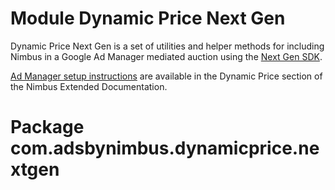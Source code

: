 # Module Dynamic Price Next Gen

Dynamic Price Next Gen is a set of utilities and helper methods for including Nimbus in a Google Ad
Manager mediated auction using the [Next Gen SDK](https://developers.google.com/admob/android/early-access/nextgen).

[Ad Manager setup instructions](https://docs.adsbynimbus.com/docs/extended-documentation/dynamic-price/ad-manager-setup)
are available in the Dynamic Price section of the Nimbus Extended Documentation.

# Package com.adsbynimbus.dynamicprice.nextgen
